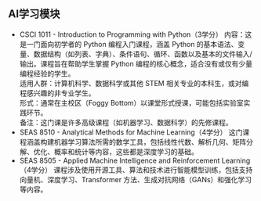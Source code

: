 ## AI学习模块
- CSCI 1011 - Introduction to Programming with Python（3学分）
内容：这是一门面向初学者的 Python 编程入门课程，涵盖 Python 的基本语法、变量、数据结构（如列表、字典）、条件语句、循环、函数以及基本的文件输入/输出。课程旨在帮助学生掌握 Python 编程的核心概念，适合没有或仅有少量编程经验的学生。  
适用人群：计算机科学、数据科学或其他 STEM 相关专业的本科生，或对编程感兴趣的非专业学生。  
形式：通常在主校区（Foggy Bottom）以课堂形式授课，可能包括实验室实践环节。  
备注：这门课是许多高级课程（如机器学习、数据科学）的先修课程。  
- SEAS 8510 - Analytical Methods for Machine Learning（4学分）
这门课程涵盖构建机器学习算法所需的数学工具，包括线性代数、解析几何、矩阵分解、优化、概率和统计等内容，这些都是深度学习的基础。
- SEAS 8505 - Applied Machine Intelligence and Reinforcement Learning（4学分）
课程涉及使用开源工具、算法和技术进行智能模型训练，包括支持向量机、深度学习、Transformer 方法、生成对抗网络（GANs）和强化学习等内容。
